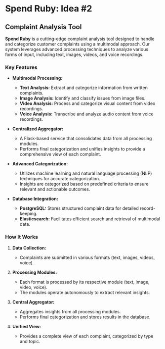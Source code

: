 # Spend Ruby: Idea #2

## Complaint Analysis Tool

**Spend Ruby** is a cutting-edge complaint analysis tool designed to handle and categorize customer complaints using a multimodal approach. Our system leverages advanced processing techniques to analyze various forms of input, including text, images, videos, and voice recordings.

### Key Features

- **Multimodal Processing:** 
  - **Text Analysis:** Extract and categorize information from written complaints.
  - **Image Analysis:** Identify and classify issues from image files.
  - **Video Analysis:** Process and categorize visual content from video recordings.
  - **Voice Analysis:** Transcribe and analyze audio content from voice recordings.

- **Centralized Aggregator:** 
  - A Flask-based service that consolidates data from all processing modules.
  - Performs final categorization and unifies insights to provide a comprehensive view of each complaint.

- **Advanced Categorization:**
  - Utilizes machine learning and natural language processing (NLP) techniques for accurate categorization.
  - Insights are categorized based on predefined criteria to ensure relevant and actionable outcomes.

- **Database Integration:**
  - **PostgreSQL:** Stores structured complaint data for detailed record-keeping.
  - **Elasticsearch:** Facilitates efficient search and retrieval of multimodal data.

### How It Works

1. **Data Collection:** 
   - Complaints are submitted in various formats (text, images, videos, voice).

2. **Processing Modules:** 
   - Each format is processed by its respective module (text, image, video, voice).
   - The modules operate autonomously to extract relevant insights.

3. **Central Aggregator:**
   - Aggregates insights from all processing modules.
   - Performs final categorization and stores results in the database.

4. **Unified View:**
   - Provides a complete view of each complaint, categorized by type and topic.
